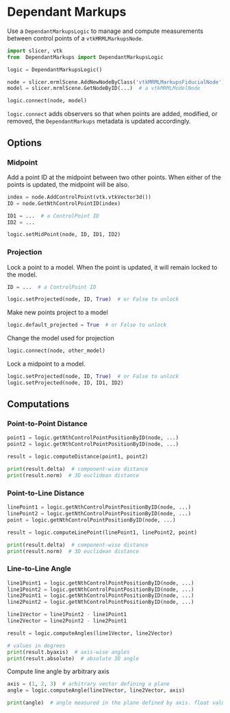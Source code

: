 # Dependant Markups

Use a `DependantMarkupsLogic` to manage and compute measurements between control points of a `vtkMRMLMarkupsNode`.

```python
import slicer, vtk
from  DependantMarkups import DependantMarkupsLogic

logic = DependantMarkupsLogic()

node = slicer.mrmlScene.AddNewNodeByClass('vtkMRMLMarkupsFiducialNode')
model = slicer.mrmlScene.GetNodeByID(...)  # a vtkMRMLModelNode

logic.connect(node, model)
```

`logic.connect` adds observers so that when points are added, modified, or removed, the `DependantMarkups` metadata is updated accordingly.

## Options

### Midpoint

Add a point ID at the midpoint between two other points. When either of the points is updated, the midpoint will be also.

```python
index = node.AddControlPoint(vtk.vtkVector3d())
ID = node.GetNthControlPointID(index)

ID1 = ...  # a ControlPoint ID
ID2 = ...

logic.setMidPoint(node, ID, ID1, ID2)
```

### Projection

Lock a point to a model. When the point is updated, it will remain locked to the model.

```python
ID = ...  # a ControlPoint ID

logic.setProjected(node, ID, True)  # or False to unlock
```

Make new points project to a model

```python
logic.default_projected = True  # or False to unlock
```

Change the model used for projection

```python
logic.connect(node, other_model)
```

Lock a midpoint to a model.

```python
logic.setProjected(node, ID, True)  # or False to unlock
logic.setProjected(node, ID, ID1, ID2)
```

## Computations

### Point-to-Point Distance

```python
point1 = logic.getNthControlPointPositionByID(node, ...)
point2 = logic.getNthControlPointPositionByID(node, ...)

result = logic.computeDistance(point1, point2)

print(result.delta)  # component-wise distance
print(result.norm)  # 3D euclidean distance
```

### Point-to-Line Distance

```python
linePoint1 = logic.getNthControlPointPositionByID(node, ...)
linePoint2 = logic.getNthControlPointPositionByID(node, ...)
point = logic.getNthControlPointPositionByID(node, ...)

result = logic.computeLinePoint(linePoint1, linePoint2, point)

print(result.delta)  # component-wise distance
print(result.norm)  # 3D euclidean distance
```

### Line-to-Line Angle

```python
line1Point1 = logic.getNthControlPointPositionByID(node, ...)
line1Point2 = logic.getNthControlPointPositionByID(node, ...)
line2Point1 = logic.getNthControlPointPositionByID(node, ...)
line2Point2 = logic.getNthControlPointPositionByID(node, ...)

line1Vector = line1Point2 - line1Point1
line2Vector = line2Point2 - line2Point1

result = logic.computeAngles(line1Vector, line2Vector)

# values in degrees
print(result.byaxis)  # axis-wise angles
print(result.absolute)  # absolute 3D angle
```

Compute line angle by arbitrary axis

```python
axis = (1, 2, 3)  # arbitrary vector defining a plane
angle = logic.computeAngle(line1Vector, line2Vector, axis)

print(angle)  # angle measured in the plane defined by axis. float value in degrees.
```
